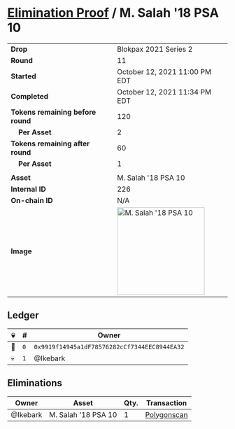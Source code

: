 # [Elimination Proof](./readme.md) / M. Salah &#039;18 PSA 10

|||
|---|---|
| **Drop** | Blokpax 2021 Series 2 |
| **Round** | 11 |
| **Started** | October 12, 2021 11:00 PM EDT |
| **Completed** | October 12, 2021 11:34 PM EDT |
| **Tokens remaining before round** | 120 |
| **&nbsp;&nbsp;&nbsp;&nbsp;Per Asset** | 2 |
| **Tokens remaining after round** | 60 |
| **&nbsp;&nbsp;&nbsp;&nbsp;Per Asset** | 1 |
| | |
| **Asset** | M. Salah &#039;18 PSA 10 |
| **Internal ID** | 226 |
| **On-chain ID** | N/A |
| **Image** | <img src="https://tcdn.blokpax.com/9484ebfa-639a-401b-af52-831158c89ab3/7607a9af619314b0b256cb8d110d336be78afc969f56fcfe3a7c37fe75a2120b.jpg" height="200" alt="M. Salah &#039;18 PSA 10" /> |

## Ledger

| 💀 | # | Owner |
| --- | --- | --- |
| 👑 | `0` | `0x9919f14945a1dF78576282cCf7344EEC8944EA32` |
| 💀 | `1` | @Ikebark |


## Eliminations

| Owner | Asset | Qty. | Transaction |
| --- | --- | --- | --- |
| @Ikebark | M. Salah '18 PSA 10 | 1 | [Polygonscan](https://polygonscan.com/tx/0xcf20d74c5d1004abf644ecb0e71530e82d99ca46c8c0dc4b441cf3a3d4088f96) |
